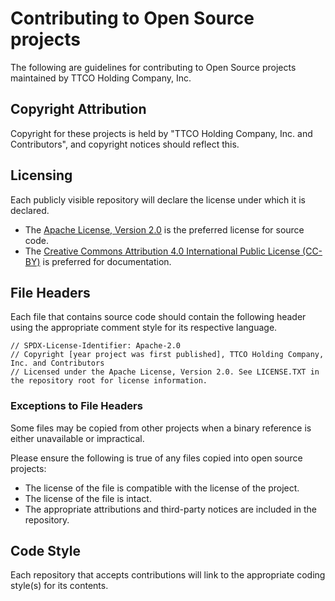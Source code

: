 # Contributing to Open Source projects

The following are guidelines for contributing to Open Source projects maintained by TTCO Holding Company, Inc.

## Copyright Attribution

Copyright for these projects is held by "TTCO Holding Company, Inc. and Contributors", and copyright notices should reflect this.

## Licensing

Each publicly visible repository will declare the license under which it is declared.
- The [Apache License, Version 2.0](https://opensource.org/licenses/Apache-2.0) is the preferred license for source code.
- The [Creative Commons Attribution 4.0 International Public License (CC-BY)](https://creativecommons.org/licenses/by/4.0/) is preferred for documentation.

## File Headers

Each file that contains source code should contain the following header using the appropriate comment style for its respective language.

````
// SPDX-License-Identifier: Apache-2.0
// Copyright [year project was first published], TTCO Holding Company, Inc. and Contributors
// Licensed under the Apache License, Version 2.0. See LICENSE.TXT in the repository root for license information.
````

### Exceptions to File Headers
Some files may be copied from other projects when a binary reference is either unavailable or impractical.

Please ensure the following is true of any files copied into open source projects:
- The license of the file is compatible with the license of the project.
- The license of the file is intact.
- The appropriate attributions and third-party notices are included in the repository.

## Code Style

Each repository that accepts contributions will link to the appropriate coding style(s) for its contents.